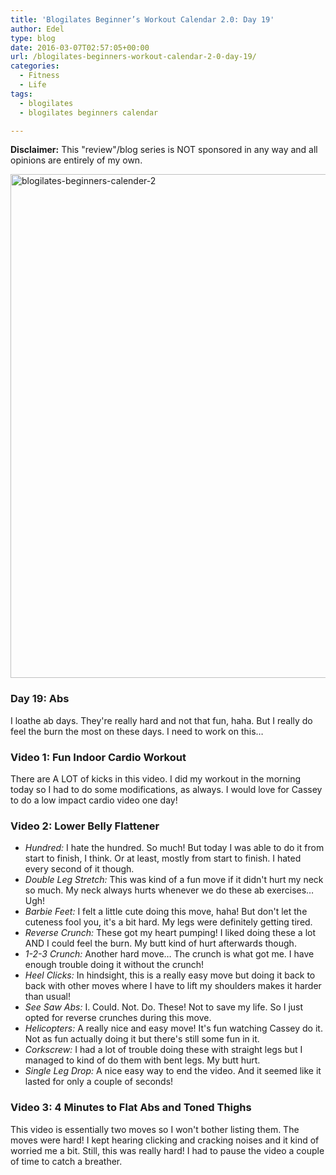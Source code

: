 ```yaml
---
title: 'Blogilates Beginner’s Workout Calendar 2.0: Day 19'
author: Edel
type: blog
date: 2016-03-07T02:57:05+00:00
url: /blogilates-beginners-workout-calendar-2-0-day-19/
categories:
  - Fitness
  - Life
tags:
  - blogilates
  - blogilates beginners calendar

---
```

**Disclaimer:** This "review"/blog series is NOT sponsored in any way and all opinions are entirely of my own.

<a href="http://scattered.me/wp-content/uploads/2016/02/blogilates-beginners-calender-2.png" rel="attachment wp-att-11076"><img src="http://scattered.me/wp-content/uploads/2016/02/blogilates-beginners-calender-2-1024x806.png" alt="blogilates-beginners-calender-2" width="1024" height="806" class="alignnone size-large wp-image-11076" srcset="http://erzadel.net/blog/wp-content/uploads/2016/02/blogilates-beginners-calender-2-1024x806.png 1024w, http://erzadel.net/blog/wp-content/uploads/2016/02/blogilates-beginners-calender-2-300x236.png 300w, http://erzadel.net/blog/wp-content/uploads/2016/02/blogilates-beginners-calender-2-768x604.png 768w" sizes="(max-width: 1024px) 100vw, 1024px" /></a>

### Day 19: Abs

I loathe ab days. They're really hard and not that fun, haha. But I really do feel the burn the most on these days. I need to work on this&#8230;

### Video 1: Fun Indoor Cardio Workout

There are A LOT of kicks in this video. I did my workout in the morning today so I had to do some modifications, as always. I would love for Cassey to do a low impact cardio video one day!

<div class="flex-video">
</div>

### Video 2: Lower Belly Flattener

<div class="flex-video">
</div>

  * _Hundred:_ I hate the hundred. So much! But today I was able to do it from start to finish, I think. Or at least, mostly from start to finish. I hated every second of it though.
  * _Double Leg Stretch:_ This was kind of a fun move if it didn't hurt my neck so much. My neck always hurts whenever we do these ab exercises&#8230; Ugh!
  * _Barbie Feet:_ I felt a little cute doing this move, haha! But don't let the cuteness fool you, it's a bit hard. My legs were definitely getting tired.
  * _Reverse Crunch:_ These got my heart pumping! I liked doing these a lot AND I could feel the burn. My butt kind of hurt afterwards though.
  * _1-2-3 Crunch:_ Another hard move&#8230; The crunch is what got me. I have enough trouble doing it without the crunch!
  * _Heel Clicks:_ In hindsight, this is a really easy move but doing it back to back with other moves where I have to lift my shoulders makes it harder than usual!
  * _See Saw Abs:_ I. Could. Not. Do. These! Not to save my life. So I just opted for reverse crunches during this move.
  * _Helicopters:_ A really nice and easy move! It's fun watching Cassey do it. Not as fun actually doing it but there's still some fun in it.
  * _Corkscrew:_ I had a lot of trouble doing these with straight legs but I managed to kind of do them with bent legs. My butt hurt.
  * _Single Leg Drop:_ A nice easy way to end the video. And it seemed like it lasted for only a couple of seconds!

### Video 3: 4 Minutes to Flat Abs and Toned Thighs

This video is essentially two moves so I won't bother listing them. The moves were hard! I kept hearing clicking and cracking noises and it kind of worried me a bit. Still, this was really hard! I had to pause the video a couple of time to catch a breather.

<div class="flex-video">
</div>


